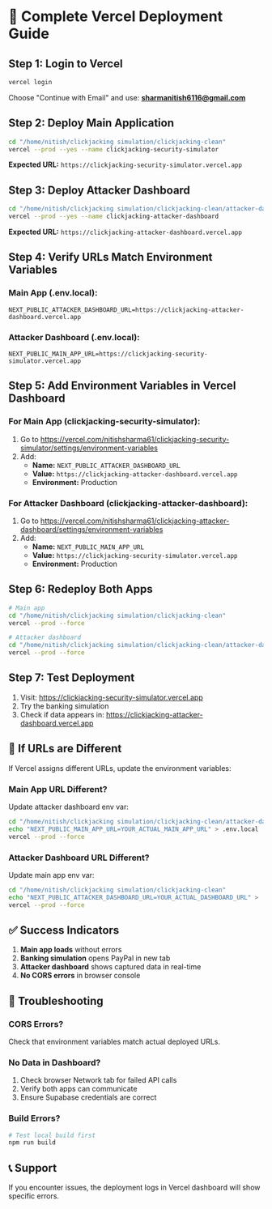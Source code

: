 # 🚀 Complete Vercel Deployment Guide

## Step 1: Login to Vercel
```bash
vercel login
```
Choose "Continue with Email" and use: **sharmanitish6116@gmail.com**

## Step 2: Deploy Main Application
```bash
cd "/home/nitish/clickjacking simulation/clickjacking-clean"
vercel --prod --yes --name clickjacking-security-simulator
```

**Expected URL:** `https://clickjacking-security-simulator.vercel.app`

## Step 3: Deploy Attacker Dashboard
```bash
cd "/home/nitish/clickjacking simulation/clickjacking-clean/attacker-dashboard"
vercel --prod --yes --name clickjacking-attacker-dashboard
```

**Expected URL:** `https://clickjacking-attacker-dashboard.vercel.app`

## Step 4: Verify URLs Match Environment Variables

### Main App (.env.local):
```
NEXT_PUBLIC_ATTACKER_DASHBOARD_URL=https://clickjacking-attacker-dashboard.vercel.app
```

### Attacker Dashboard (.env.local):
```
NEXT_PUBLIC_MAIN_APP_URL=https://clickjacking-security-simulator.vercel.app
```

## Step 5: Add Environment Variables in Vercel Dashboard

### For Main App (clickjacking-security-simulator):
1. Go to https://vercel.com/nitishsharma61/clickjacking-security-simulator/settings/environment-variables
2. Add:
   - **Name:** `NEXT_PUBLIC_ATTACKER_DASHBOARD_URL`
   - **Value:** `https://clickjacking-attacker-dashboard.vercel.app`
   - **Environment:** Production

### For Attacker Dashboard (clickjacking-attacker-dashboard):
1. Go to https://vercel.com/nitishsharma61/clickjacking-attacker-dashboard/settings/environment-variables
2. Add:
   - **Name:** `NEXT_PUBLIC_MAIN_APP_URL`
   - **Value:** `https://clickjacking-security-simulator.vercel.app`
   - **Environment:** Production

## Step 6: Redeploy Both Apps
```bash
# Main app
cd "/home/nitish/clickjacking simulation/clickjacking-clean"
vercel --prod --force

# Attacker dashboard
cd "/home/nitish/clickjacking simulation/clickjacking-clean/attacker-dashboard"
vercel --prod --force
```

## Step 7: Test Deployment

1. Visit: https://clickjacking-security-simulator.vercel.app
2. Try the banking simulation
3. Check if data appears in: https://clickjacking-attacker-dashboard.vercel.app

## 🔧 If URLs are Different

If Vercel assigns different URLs, update the environment variables:

### Main App URL Different?
Update attacker dashboard env var:
```bash
cd "/home/nitish/clickjacking simulation/clickjacking-clean/attacker-dashboard"
echo "NEXT_PUBLIC_MAIN_APP_URL=YOUR_ACTUAL_MAIN_APP_URL" > .env.local
vercel --prod --force
```

### Attacker Dashboard URL Different?
Update main app env var:
```bash
cd "/home/nitish/clickjacking simulation/clickjacking-clean"
echo "NEXT_PUBLIC_ATTACKER_DASHBOARD_URL=YOUR_ACTUAL_DASHBOARD_URL" > .env.local
vercel --prod --force
```

## ✅ Success Indicators

1. **Main app loads** without errors
2. **Banking simulation** opens PayPal in new tab
3. **Attacker dashboard** shows captured data in real-time
4. **No CORS errors** in browser console

## 🚨 Troubleshooting

### CORS Errors?
Check that environment variables match actual deployed URLs.

### No Data in Dashboard?
1. Check browser Network tab for failed API calls
2. Verify both apps can communicate
3. Ensure Supabase credentials are correct

### Build Errors?
```bash
# Test local build first
npm run build
```

## 📞 Support
If you encounter issues, the deployment logs in Vercel dashboard will show specific errors.